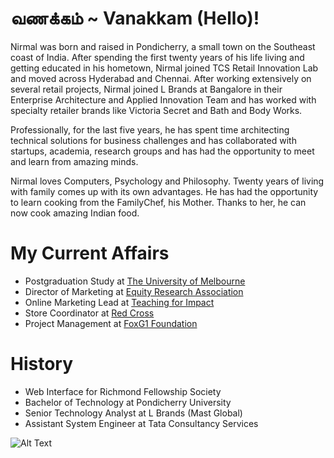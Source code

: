 # வணக்கம் ~ Vanakkam (Hello)!

Nirmal was born and raised in Pondicherry, a small town on the Southeast coast of India. After spending the first twenty years of his life living and getting educated in his hometown, Nirmal joined TCS Retail Innovation Lab and moved across Hyderabad and Chennai. After working extensively on several retail projects, Nirmal joined L Brands at Bangalore in their Enterprise Architecture and Applied Innovation Team and has worked with specialty retailer brands like Victoria Secret and Bath and Body Works.

Professionally, for the last five years, he has spent time architecting technical solutions for business challenges and has collaborated with startups, academia, research groups and has had the opportunity to meet and learn from amazing minds.

Nirmal loves Computers, Psychology and Philosophy. Twenty years of living with family comes up with its own advantages. He has had the opportunity to learn cooking from the FamilyChef, his Mother. Thanks to her, he can now cook amazing Indian food.

# My Current Affairs

- Postgraduation Study at [The University of Melbourne](https://www.unimelb.edu.au/)
- Director of Marketing at [Equity Research Association](http://eraunimelb.org.au/)
- Online Marketing Lead at [Teaching for Impact](https://www.teachingforimpact.org/)
- Store Coordinator at [Red Cross](https://www.redcross.org.au/)
- Project Management at [FoxG1 Foundation](https://foxg1.org.au/)

# History

- Web Interface for Richmond Fellowship Society
- Bachelor of Technology at Pondicherry University
- Senior Technology Analyst at L Brands (Mast Global)
- Assistant System Engineer at Tata Consultancy Services


![Alt Text](https://media.giphy.com/media/143vPc6b08locw/giphy.gif)

